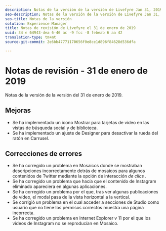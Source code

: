```yaml
---
description: Notas de la versión de la versión de Livefyre Jan 31, 2019.
seo-description: Notas de la versión de la versión de Livefyre Jan 31, 2019.
seo-title: Notas de la versión
solution: Experience Manager
title: Notas de revisión de Livefyre el 31 de enero de 2019
uuid: 34 e 64943-dea 6-46 ac -9 fcc -8 febeab 6 aa 42
translation-type: tm+mt
source-git-commit: 2e6bb47771170656f0e8ce1d896f84628d536dfa

---
```



# Notas de revisión - 31 de enero de 2019

Notas de la versión de la versión del 31 de enero de 2019.

## Mejoras

* Se ha implementado un icono Mostrar para tarjetas de vídeo en las vistas de búsqueda social y de biblioteca.
* Se ha implementado un ajuste de Designer para desactivar la rueda del ratón en Carrusel.

## Correcciones de errores

* Se ha corregido un problema en Mosaicos donde se mostraban descripciones incorrectamente detrás de mosaicos para algunos contenidos de Twitter mediante la opción de interacción *de clics* .
* Se ha corregido un problema que hacía que el contenido de Instagram eliminado apareciera en algunas aplicaciones.
* Se ha corregido un problema por el que, tras ver algunas publicaciones de vídeo, el modal pasa de la vista horizontal a la vertical.
* Se corrigió un problema en el cual acceder a secciones de Studio como usuario que no tiene los permisos correctos muestra una página incorrecta.
* Se ha corregido un problema en Internet Explorer v 11 por el que los vídeos de Instagram no se reproducían en Mosaico.
